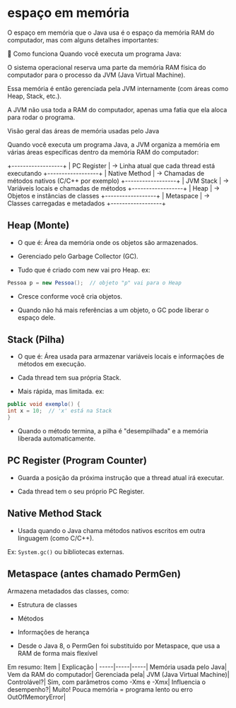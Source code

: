 # espaço em memória 
O espaço em memória que o Java usa é o espaço da memória RAM do computador, mas com alguns detalhes importantes:

🔹 Como funciona
Quando você executa um programa Java:

O sistema operacional reserva uma parte da memória RAM física do computador para o processo da JVM (Java Virtual Machine).

Essa memória é então gerenciada pela JVM internamente (com áreas como Heap, Stack, etc.).

A JVM não usa toda a RAM do computador, apenas uma fatia que ela aloca para rodar o programa.

Visão geral das áreas de memória usadas pelo Java

Quando você executa um programa Java, a JVM organiza a memória em várias áreas específicas dentro da memória RAM do computador:

+------------------+
|  PC Register     | → Linha atual que cada thread está executando
+------------------+
|  Native Method   | → Chamadas de métodos nativos (C/C++ por exemplo)
+------------------+
|  JVM Stack       | → Variáveis locais e chamadas de métodos
+------------------+
|  Heap            | → Objetos e instâncias de classes
+------------------+
|  Metaspace       | → Classes carregadas e metadados
+------------------+

## Heap (Monte)
* O que é: Área da memória onde os objetos são armazenados.

* Gerenciado pelo Garbage Collector (GC).

* Tudo que é criado com new vai pro Heap.
ex:
````java
Pessoa p = new Pessoa();  // objeto "p" vai para o Heap
````

* Cresce conforme você cria objetos.

* Quando não há mais referências a um objeto, o GC pode liberar o espaço dele.
## Stack (Pilha)
* O que é: Área usada para armazenar variáveis locais e informações de métodos em execução.

* Cada thread tem sua própria Stack.

* Mais rápida, mas limitada.
ex:
````java
public void exemplo() {
int x = 10;  // 'x' está na Stack
}
````
* Quando o método termina, a pilha é "desempilhada" e a memória liberada automaticamente.

## PC Register (Program Counter)
* Guarda a posição da próxima instrução que a thread atual irá executar.

* Cada thread tem o seu próprio PC Register.

## Native Method Stack
* Usada quando o Java chama métodos nativos escritos em outra linguagem (como C/C++).

Ex: ``System.gc()`` ou bibliotecas externas.

## Metaspace (antes chamado PermGen)
Armazena metadados das classes, como:

* Estrutura de classes

* Métodos

* Informações de herança

* Desde o Java 8, o PermGen foi substituído por Metaspace, que usa a RAM de forma mais flexível

Em resumo:
Item |	Explicação |
-----|-----|-----|
Memória usada pelo Java|	Vem da RAM do computador|
Gerenciada pela|	JVM (Java Virtual Machine)|
Controlável?|	Sim, com parâmetros como -Xms e -Xmx|
Influencia o desempenho?|	Muito! Pouca memória = programa lento ou erro OutOfMemoryError|
